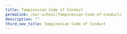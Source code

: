 ```yaml
---
title: Tampinesian Code of Conduct
permalink: /our-school/Tampinesian-Code-of-Conduct/
description: ""
third_nav_title: Tampinesian Code of Conduct
---
```

